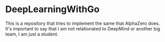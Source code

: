 # DeepLearningWithGo
This is a repository that tries to implement the same that AlphaZero does. It's important to say that I am not relationated to DeepMind or another big team, I am just a student.
